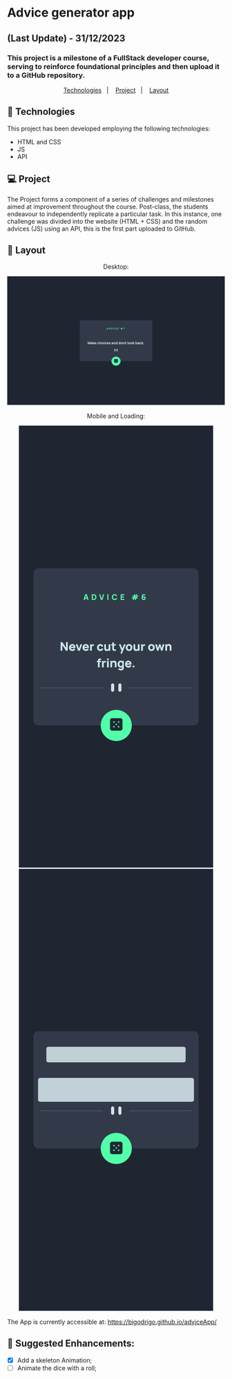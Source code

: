 # Advice generator app
## (Last Update) - 31/12/2023
### This project is a milestone of a FullStack developer course, serving to reinforce foundational principles and then upload it to a GitHub repository.

<p align="center">
  <a href="#-technologies">Technologies</a>&nbsp;&nbsp;&nbsp;|&nbsp;&nbsp;&nbsp;
  <a href="#-project">Project</a>&nbsp;&nbsp;&nbsp;|&nbsp;&nbsp;&nbsp;
  <a href="#-layout">Layout</a>
</p>

## 🚀 Technologies

This project has been developed employing the following technologies:

- HTML and CSS
- JS
- API

## 💻 Project

The Project forms a component of a series of challenges and milestones aimed at improvement throughout the course. Post-class, the students endeavour to independently replicate a particular task. In this instance, one challenge was divided into the website (HTML + CSS) and the random advices (JS) using an API, this is the first part uploaded to GitHub.

## 🔖 Layout

<div align="center">
    <p>Desktop:</p>
    <img src="./design/desktop.png">
</div>

<div align="center">
    <p>Mobile and Loading:</p>
    <img src="./design/mobile.png">
    <img src="./design/loading.png">
</div>

The App is currently accessible at: https://bigodrigo.github.io/adviceApp/

## :muscle: Suggested Enhancements:

- [x] Add a skeleton Animation;
- [ ] Animate the dice with a roll;